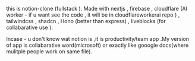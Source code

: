 this is notion-clone (fullstack ). Made with nextjs , firebase , cloudflare (AI worker - if u want see the code , it will be in cloudflareworkerai repo ) , tailwindcss , shadcn , Hono (better than express) , liveblocks (for collabarative use ).

Incase - u don't know wat notion is ,it is productivity/team app .My version of app is  collabarative word(microsoft) or exactly like gooogle docs(where mulitple people work on same file).
